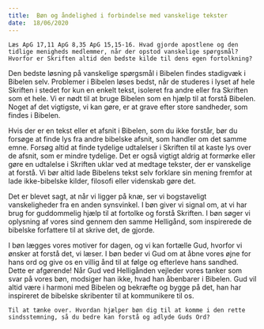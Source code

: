 ```yaml
---
title:  Bøn og åndelighed i forbindelse med vanskelige tekster
date:  18/06/2020
---
```


`Læs ApG 17,11 ApG 8,35 ApG 15,15-16. Hvad gjorde apostlene og den tidlige menigheds medlemmer, når der opstod vanskelige spørgsmål? Hvorfor er Skriften altid den bedste kilde til dens egen fortolkning?`

Den bedste løsning på vanskelige spørgsmål i Bibelen findes stadigvæk i Bibelen selv. Problemer i Bibelen løses bedst, når de studeres i lyset af hele Skriften i stedet for kun en enkelt tekst, isoleret fra andre eller fra Skriften som et hele. Vi er nødt til at bruge Bibelen som en hjælp til at forstå Bibelen. Noget af det vigtigste, vi kan gøre, er at grave efter store sandheder, som findes i Bibelen.

Hvis der er en tekst eller et afsnit i Bibelen, som du ikke forstår, bør du forsøge at finde lys fra andre bibelske afsnit, som handler om det samme emne. Forsøg altid at finde tydelige udtalelser i Skriften til at kaste lys over de afsnit, som er mindre tydelige. Det er også vigtigt aldrig at formørke eller gøre en udtalelse i Skriften uklar ved at medtage tekster, der er vanskelige at forstå. Vi bør altid lade Bibelens tekst selv forklare sin mening fremfor at lade ikke-bibelske kilder, filosofi eller videnskab gøre det.

Det er blevet sagt, at når vi ligger på knæ, ser vi bogstaveligt vanskeligheder fra en anden synsvinkel. I bøn giver vi signal om, at vi har brug for guddommelig hjælp til at fortolke og forstå Skriften. I bøn søger vi oplysning af vores sind gennem den samme Helligånd, som inspirerede de bibelske forfattere til at skrive det, de gjorde.

I bøn lægges vores motiver for dagen, og vi kan fortælle Gud, hvorfor vi ønsker at forstå det, vi læser. I bøn beder vi Gud om at åbne vores øjne for hans ord og give os en villig ånd til at følge og efterleve hans sandhed. Dette er afgørende! Når Gud ved Helligånden vejleder vores tanker som svar på vores bøn, modsiger han ikke, hvad han åbenbarer i Bibelen. Gud vil altid være i harmoni med Bibelen og bekræfte og bygge på det, han har inspireret de bibelske skribenter til at kommunikere til os.

`Til at tænke over. Hvordan hjælper bøn dig til at komme i den rette sindsstemning, så du bedre kan forstå og adlyde Guds Ord?`